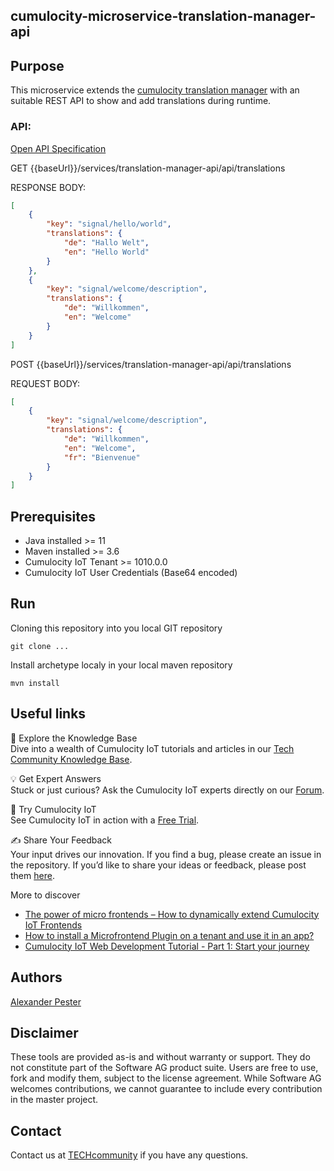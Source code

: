 ## cumulocity-microservice-translation-manager-api

## Purpose

This microservice extends the [cumulocity translation manager](https://github.com/SoftwareAG/cumulocity-translation-manager) with an suitable REST API to show and add translations during runtime.

### API:

[Open API Specification](./docs/README.md)

GET {{baseUrl}}/services/translation-manager-api/api/translations

RESPONSE BODY:

```json
[
    {
        "key": "signal/hello/world",
        "translations": {
            "de": "Hallo Welt",
            "en": "Hello World"
        }
    },
    {
        "key": "signal/welcome/description",
        "translations": {
            "de": "Willkommen",
            "en": "Welcome"
        }
    }
]
```

POST {{baseUrl}}/services/translation-manager-api/api/translations

REQUEST BODY:

```json
[
    {
        "key": "signal/welcome/description",
        "translations": {
            "de": "Willkommen",
            "en": "Welcome",
            "fr": "Bienvenue"
        }
    }
]
```

## Prerequisites

- Java installed >= 11
- Maven installed >= 3.6
- Cumulocity IoT Tenant >= 1010.0.0
- Cumulocity IoT User Credentials (Base64 encoded)


## Run

Cloning this repository into you local GIT repository

```console
git clone ...
```

Install archetype localy in your local maven repository

```console
mvn install
```
## Useful links 

📘 Explore the Knowledge Base   
Dive into a wealth of Cumulocity IoT tutorials and articles in our [Tech Community Knowledge Base](https://tech.forums.softwareag.com/tags/c/knowledge-base/6/cumulocity-iot).  

💡 Get Expert Answers    
Stuck or just curious? Ask the Cumulocity IoT experts directly on our [Forum](https://tech.forums.softwareag.com/tags/c/forum/1/Cumulocity-IoT).   

🚀 Try Cumulocity IoT    
See Cumulocity IoT in action with a [Free Trial](https://techcommunity.softwareag.com/en_en/downloads.html).   

✍️ Share Your Feedback    
Your input drives our innovation. If you find a bug, please create an issue in the repository. If you’d like to share your ideas or feedback, please post them [here](https://tech.forums.softwareag.com/c/feedback/2). 

More to discover
* [The power of micro frontends – How to dynamically extend Cumulocity IoT Frontends](https://tech.forums.softwareag.com/t/the-power-of-micro-frontends-how-to-dynamically-extend-cumulocity-iot-frontends/266665)  
* [How to install a Microfrontend Plugin on a tenant and use it in an app?](https://tech.forums.softwareag.com/t/how-to-install-a-microfrontend-plugin-on-a-tenant-and-use-it-in-an-app/268981)  
* [Cumulocity IoT Web Development Tutorial - Part 1: Start your journey](https://tech.forums.softwareag.com/t/cumulocity-iot-web-development-tutorial-part-1-start-your-journey/259613) 

## Authors 

[Alexander Pester](mailto:alexander.pester@softwareag.com)

## Disclaimer

These tools are provided as-is and without warranty or support. They do not constitute part of the Software AG product suite. Users are free to use, fork and modify them, subject to the license agreement. While Software AG welcomes contributions, we cannot guarantee to include every contribution in the master project.

## Contact
Contact us at [TECHcommunity](mailto:technologycommunity@softwareag.com?subject=Github/SoftwareAG) if you have any questions.
